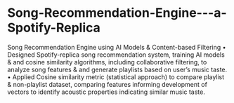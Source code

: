 # Song-Recommendation-Engine---a-Spotify-Replica
Song Recommendation Engine using AI Models & Content-based Filtering
• Designed Spotify-replica song recommendation system, training AI models & and cosine similarity algorithms, including collaborative filtering, to analyze song features & and generate playlists based on user’s music taste.
• Applied Cosine similarity metric (statistical approach) to compare playlist & non-playlist dataset, comparing features informing development of vectors to identify acoustic properties indicating similar music taste.
